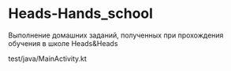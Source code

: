 # Heads-Hands_school
Выполнение домашних заданий, полученных при прохождения обучения в школе Heads&amp;Heads

test/java/MainActivity.kt
